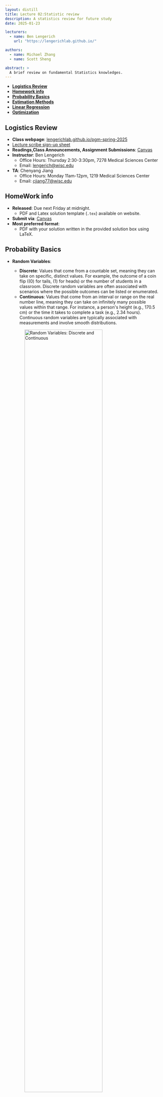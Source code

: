 ```yaml
---
layout: distill
title: Lecture 02:Statistic review
description: A statistics review for future study
date: 2025-01-23

lecturers:
  - name: Ben Lengerich
    url: "https://lengerichlab.github.io/"

authors:
  - name: Michael Zhang
  - name: Scott Sheng

abstract: >
  A brief review on fundamental Statistics knowledges.
---
```


- [**Logistics Review**](#logistics-review)
- [**Homework info**](#homework-info)
- [**Probability Basics**](#probability-basics)
- [**Estimation Methods**](#estimation-methods)
- [**Linear Regression**](#linear-regression)
- [**Optimization**](#optimization)


## Logistics Review

- **Class webpage**: [lengerichlab.github.io/pgm-spring-2025](https://lengerichlab.github.io/pgm-spring-2025)
- [Lecture scribe sign-up sheet](https://docs.google.com/spreadsheets/d/1-Mj0MwkSxidVe-HfnMZyUIk4N8cwMeuGzEYTrgDjKqk/edit?gid=0)
- **Readings,Class Announcements, Assignment Submissions**: [Canvas](https://canvas.wisc.edu/courses/447453)
- **Instructor**: Ben Lengerich
  - Office Hours: Thursday 2:30-3:30pm, 7278 Medical Sciences Center
  - Email: [lengerich@wisc.edu](mailto:lengerich@wisc.edu)
- **TA**: Chenyang Jiang
  - Office Hours: Monday 11am-12pm, 1219 Medical Sciences Center
  - Email: [cjiang77@wisc.edu](mailto:cjiang77@wisc.edu)

## HomeWork info
- **Released**: Due next Friday at midnight.
  - PDF and Latex solution template (`.tex`) available on website.
- **Submit via**: [Canvas](https://canvas.wisc.edu/courses/447453/assignments)
- **Most preferred format**:
  - PDF with your solution written in the provided solution box using LaTeX.

## Probability Basics

- **Random Variables**:
  - **Discrete**: Values that come from a countable set, meaning they can take on specific, distinct values. For example, the outcome of a coin flip (\(0\) for tails, \(1\) for heads) or the number of students in a classroom. Discrete random variables are often associated with scenarios where the possible outcomes can be listed or enumerated.
  - **Continuous**: Values that come from an interval or range on the real number line, meaning they can take on infinitely many possible values within that range. For instance, a person's height (e.g., 170.5 cm) or the time it takes to complete a task (e.g., 2.34 hours). Continuous random variables are typically associated with measurements and involve smooth distributions.
  <figure id="probability-basics" class="l-body-outset">
  <div class="row">
    <div class="col three">
      <img src="{{ '/assets/img/notes/lecture-02/rvcv.png' }}" 
           alt="Random Variables: Discrete and Continuous"
           style="width:80%; max-width:800px;" />
    </div>
  </div>
  <figcaption>
    <strong>Random Variables.</strong>
    This figure illustrates the difference between discrete and continuous random variables.
  </figcaption>
  </figure>
- **PMF and PDF**:
  - **Probability Mass Function (PMF)**: \(P(X = x)\) for discrete \(X\).
  - **Probability Density Function (PDF)**: \(f(x)\) for continuous \(X\).

- **Bernoulli Distribution**

  <d-math block>
  P(X = x) = \theta^x (1 - \theta)^{1-x}, \, x \in \{0, 1\}
  </d-math>

  The Bernoulli distribution is one of the simplest discrete probability distributions, representing a single trial with two possible outcomes: success (\(x = 1\)) and failure (\(x = 0\)). It is parameterized by \(\theta\), which denotes the probability of success. This distribution is commonly used to model binary outcomes, such as flipping a coin, where the probability of heads or tails remains constant across trials.

  - Example: A fair coin flip ($\theta = 0.5$).  
    In this case, the probability of success (e.g., heads) and failure (e.g., tails) are both equal to 0.5, making it a symmetric Bernoulli distribution. This example demonstrates how Bernoulli distributions are foundational for understanding more complex probabilistic models, such as the Binomial distribution.

- **Gaussian Distribution**

  <d-math block>
  f(x) = \frac{1}{\sqrt{2\pi\sigma^2}} e^{-\frac{(x - \mu)^2}{2\sigma^2}}
  </d-math>

  The Gaussian distribution, also known as the normal distribution, is a continuous probability distribution widely used in statistics and machine learning. It is characterized by its symmetric, bell-shaped curve, which is determined by two parameters:
  1. $\mu$ (mean): Represents the center of the distribution, indicating where most data points are likely to be concentrated.
  2. $\sigma$ (standard deviation): Controls the spread or dispersion of the data, with larger values indicating a wider distribution.

  The Gaussian distribution is fundamental in statistical theory due to the Central Limit Theorem, which states that the sum of a large number of independent random variables tends to follow a Gaussian distribution, regardless of the original distributions of the variables.

  - **"Normal"**: Because of Central Limit Theorem.  
    The term "normal" arises from the Central Limit Theorem, which underscores the prevalence of this distribution in natural and social phenomena. For example, measurements like height, weight, and test scores often approximate a normal distribution.

  - **"Standard Normal"**: When $\mu = 0$, $\sigma = 1$.  
    The standard normal distribution is a special case of the Gaussian distribution with a mean of 0 and a standard deviation of 1. It is often used in z-score calculations and statistical inference, where raw data are transformed into a standardized form for comparison across datasets.

- **Central Limit Theorem**

  - Let $X_1, X_2, \dots, X_n$ be i.i.d. random variables with mean $ \mu $ and variance $ \sigma^2 $.
  - Define the sample mean:

  <d-math block>
  \overline{X}_n = \frac{1}{n} \sum_{i=1}^n X_i
  </d-math>

  - Then, as $ n \to \infty $:

  <d-math block>
  \frac{\overline{X}_n - \mu}{\sigma / \sqrt{n}} \to N(0, 1)
  </d-math>

- **Explanation:**
  The Central Limit Theorem (CLT) is a fundamental result in probability and statistics, stating that the distribution of the sample mean of i.i.d. random variables approaches a normal distribution as the sample size $ n $ increases, regardless of the original distribution of the variables. Key points include:
  1. **Independence and Identically Distributed (i.i.d.)**: The variables $ X_1, X_2, \dots, X_n $ must be independent and drawn from the same distribution.
  2. **Sample Mean ($ \overline{X}_n $)**: Represents the average of the observations, serving as an estimator of the population mean $ \mu $.
  3. **Standardized Form**: The standardized version of $ \overline{X}_n $, given by $ \frac{\overline{X}_n - \mu}{\sigma / \sqrt{n}} $, converges to the standard normal distribution $ N(0, 1) $.

- **Joint, Marginal, and Conditional Probabilities**

  - **Joint**: $P(A, B)$, the probability of two events occurring together.
  - **Marginal**: $P(A) = \sum_B P(A, B)$, the sum of joint probabilities over one variable.
  - **Conditional**: $P(A \mid B) = \frac{P(A, B)}{P(B)}$, the probability of $A$ given $B$.

- **Expectation and Variance**

  - **Expectation**:
    - Discrete: $E[X] = \sum_x xP(X = x)$
    - Continuous: $E[X] = \int x f(x) dx$
  - **Variance**:
    - Definition: $Var(X) = E[(X - E[X])^2]$
    - Equivalent: $Var(X) = E[X^2] - (E[X])^2$

  - **Linearity of Expectation**

  - **Property**:
    - $E[aX + b] = aE[X] + b$
  - **Multiple Variables**:
    - $E[X_1 + X_2] = E[X_1] + E[X_2]$


- **Expectation of Functions**

  - **Formula**:
    - Discrete: $E[g(X)] = \sum_x g(x)P(X = x)$
    - Continuous: $E[g(X)] = \int g(x)f(x)dx$
  - **Example (Discrete)**:
    - If $X \sim Bernoulli(\theta)$ and $g(X) = X^2$, then:
      $E[g(X)] = 1^2\theta + 0^2(1 - \theta) = \theta$
  - **Example (Continuous)**:
    - If $X \sim Uniform(0, 1)$ and $g(X) = X^2$, then:
      $E[g(X)] = \int_0^1 x^2 dx = \frac{1}{3}$

- **Variance of Functions**

  - **Definition**:
    - $Var(g(X)) = E[(g(X) - E[g(X)])^2]$
    - Equivalent: $Var(g(X)) = E[g(X)^2] - (E[g(X)])^2$

- **Covariance and Correlation**

  - **Covariance**:
    - $Cov(X, Y) = E[(X - E[X])(Y - E[Y])]$
    - Covariance measures the degree to which two random variables change together. A positive value indicates that as one variable increases, the other tends to increase as well, while a negative value indicates the opposite.

  - **Properties**:
    - $Cov(X, X) = Var(X)$: The covariance of a variable with itself is its variance.
    - If $X$ and $Y$ are independent: $Cov(X, Y) = 0$, meaning there is no linear relationship between the variables.

  - **Correlation**:
    - $\rho(X, Y) = \frac{Cov(X, Y)}{\sqrt{Var(X)Var(Y)}}$: Correlation is a normalized version of covariance, which scales the relationship between $X$ and $Y$ to the range $[-1, 1]$.
    - $\rho = 1$: Perfect positive linear relationship.
    - $\rho = 0$: No linear relationship.
    - $\rho = -1$: Perfect negative linear relationship.
    - Correlation ($\rho$) can vary depending on the context and the nature of the data. It provides a relative measure of linear dependence that can be influenced by changes in scale or units. Correlation can also be quantified and analyzed using specific functions to better understand the relationships within different contexts.

-**Bayes' Rule**
  - Formula:
    $P(A \mid B) = \frac{P(B \mid A)P(A)}{P(B)}$
 - **Example** (Medical test):
  - $P(disease \mid positive \ test) = \frac{P(positive \ test \mid disease) P(disease)}{P(positive \ test)}$
  - In this example, the goal is to calculate the probability that a patient has a disease given a positive test result. This is a typical application of Bayes' Rule in medical diagnostics.
  - $P(positive \ test \mid disease)$ represents the sensitivity of the test (true positive rate), indicating the likelihood of a positive result if the patient has the disease.
  - $P(disease)$ is the prior probability, or the prevalence of the disease in the population.
  - $P(positive \ test)$ is the overall probability of a positive test, which accounts for both true positives and false positives.
  - By combining these factors, Bayes' Rule helps adjust the prior belief about the disease based on the observed test result, allowing for more accurate diagnosis. This is especially useful when the disease is rare, as the prior probability significantly impacts the result.

## Estimation Methods

- **Introduction to Estimation**

  - **Goal of Estimation**:
    - Infer unknown parameters $\theta$ from observed data.
    - Estimation aims to use sample data to make inferences about the population, bridging the gap between data and statistical models.

  - **Types of Estimation**:
    - **Point Estimation**:
      - Provides a single best guess for the parameter (e.g., Maximum Likelihood Estimation, MLE).
      - Example: Estimating the mean of a population using the sample mean.
    - **Interval Estimation**:
      - Provides a range of plausible values for the parameter (e.g., confidence intervals).
      - Example: Giving a 95% confidence interval for the mean, indicating that the true mean is likely within this range.

  - **Common Methods**:
    - **Maximum Likelihood Estimation (MLE)**:
      - Finds the parameter value that maximizes the likelihood of observing the given data.
      - Example: Used in logistic regression or fitting distributions.
    - **Maximum A Posteriori (MAP)**:
      - Combines prior knowledge with the data to estimate the parameter, often used in Bayesian inference.
    - **Method of Moments**:
      - Matches sample moments (e.g., mean, variance) with theoretical moments to estimate parameters.

- **Maximum Likelihood Estimation (MLE)**

  - **Definition**:
    - Find $\hat{\theta}$ that maximizes the likelihood of observing the given data.
    - $\hat{\theta} = \underset{\theta}{\text{argmax}} \, L(\theta)$, where $L(\theta) = P(\text{data} \mid \theta)$.

  - **Interpretation**:
    - $L(\theta)$ represents the probability of the observed data given $\theta$.
    - The MLE selects the parameter $\theta$ that makes the observed data the most "likely."
    - It’s a widely used method due to its simplicity and strong statistical properties under large sample conditions.

  <figure id="Maximum Likelihood Estimation" class="l-body-outset">
  <div class="row">
    <div class="col three">
      <img src="{{ '/assets/img/notes/lecture-02/MLE.png' }}" 
           style="width:80%; max-width:800px;" />
    </div>
  </div>
  </figure>

- **Example (MLE with Bernoulli Distribution)**

  - **Dataset**: $X = \{1, 0, 1, 1, 0\}$.
  - **Bernoulli distribution**:
    - $P(X = 1 \mid \theta) = \theta$ and $P(X = 0 \mid \theta) = 1 - \theta$.
    - Likelihood function: $L(\theta) = \prod_i \theta^{x_i} (1 - \theta)^{1 - x_i}$.
  - **Log-likelihood function**:
    - $\ell(\theta) = \log L(\theta) = \sum_{i=1}^n x_i \log \theta + (1 - x_i) \log (1 - \theta)$.
  - **Derivative and solution**:
    - $\frac{d\ell}{d\theta} = \frac{k}{\theta} - \frac{n - k}{1 - \theta}$, where $k = \sum x_i$.
    - $\hat{\theta} = \frac{k}{n}$.

  This example shows the computational steps to estimate $\theta$, demonstrating how MLE converts complex probabilistic models into simpler optimization problems.


- **Limitations of MLE**

  - The MLE:
    - Does not always exist (e.g., when data provides insufficient information).
    - Is not necessarily unique (e.g., multimodal likelihood functions).
    - May not be admissible (e.g., in small sample sizes, other estimators may perform better).


- **Maximum A Posteriori (MAP) Estimation**

  - **Definition**:
    - $\hat{\theta}_{MAP} = \underset{\theta}{\text{argmax}} \, P(\theta \mid \text{data}) \propto P(\text{data} \mid \theta) P(\theta)$.
  - **Interpretation**:
    - $P(\text{data} \mid \theta)$ is the likelihood.
    - $P(\theta)$ incorporates prior knowledge or beliefs about $\theta$.
    - MAP extends MLE by integrating prior information, providing more robust estimates in certain scenarios.
  <figure id="MAP" class="l-body-outset">
  <div class="row">
    <div class="col three">
      <img src="{{ '/assets/img/notes/lecture-02/MAP.png' }}" 
           style="width:80%; max-width:800px;" />
    </div>
  </div>
  </figure>
- **Regularization and MAP**

  - **MLE with Regularization**:
    - Adds a penalty term to the log-likelihood to avoid overfitting:
      - $\hat{\theta}_{\text{reg}} = \underset{\theta}{\text{argmax}} \, [\log L(\theta) - \lambda R(\theta)]$.
      <figure id="Maximum Likelihood Estimation" class="l-body-outset">
      <div class="row">
        <div class="col three">
          <img src="{{ '/assets/img/notes/lecture-02/regular.png' }}" 
              style="width:80%; max-width:800px;" />
        </div>
      </div>
      </figure>

  - **MAP as Penalized MLE**:
    - By letting $P(\theta) \propto e^{-\lambda R(\theta)}$, MAP naturally incorporates the penalty:
      - $\hat{\theta}_{MAP} = \underset{\theta}{\text{argmax}} \, [\log L(\theta) + \log P(\theta)] = \hat{\theta}_{\text{reg}}$.


- **Method of Moments**

  - **Definition**:
    - Matches sample moments (e.g., mean, variance) to theoretical moments to estimate parameters.
  - **Example**:
    - **Bernoulli Distribution**:
      - $E[X] = \theta$, so $\hat{\theta} = \bar{X}$ (sample mean).
    - **Gaussian Distribution**:
      - $E[X] = \mu$, $Var(X) = \sigma^2$.
      - $\hat{\mu} = \bar{X}$, $\hat{\sigma}^2 = \frac{1}{n} \sum (X_i - \bar{X})^2$.

  The method of moments provides a simple and intuitive alternative to MLE, particularly for models where moments are directly tied to parameters.

## Linear Regression

- **Model Definition**
  - $y = X \beta + \epsilon$, where:
    - $y$: Response variable (dependent variable).
    - $X$: Design matrix (independent variables or features).
    - $\beta$: Coefficients (parameters to estimate).
    - $\epsilon$: Error term (often assumed to be $N(0, \sigma^2)$).

  -**Goal**
  - Estimate $\beta$.

- **Linear Regression Evaluation Metrics**
  - **Coefficient of Determination ($R^2$)**:
    - $R^2 = 1 - \frac{SS_{residual}}{SS_{total}}$
    - Measures the proportion of variance explained by the model.

  - **Mean Squared Error (MSE)**:
    - $MSE = \frac{1}{n} \sum (y_i - \hat{y}_i)^2$
    - Measures the squared error between predictions and actual values.

  - **Mean Absolute Error (MAE)**:
    - $MAE = \frac{1}{n} \sum |y_i - \hat{y}_i|$
    - Measures the absolute error between predictions and actual values.


- **Ordinary Least Squares (OLS)**
  - **Objective**:
    - Minimize the sum of squared residuals:
      $ \hat{\beta}_{OLS} = \arg \min_\beta \|y - X\beta\|^2$
  - **Residuals**:
    - $e_i = y_i - \hat{y}_i$
  - **Solution**:
    - $\hat{\beta}_{OLS} = (X^T X)^{-1} X^T y$


- **Regularization in Linear Regression (MAP)**

  - **Ridge Regression (L2 Regularization)**:
  - Adds an $L2$ penalty:
    $ \hat{\beta}_{ridge} = \arg \min_\beta \|y - X\beta\|^2 + \lambda \|\beta\|^2$
  - Equivalent MAP interpretation:
    - Prior on coefficients: $\beta \sim N(0, \frac{\sigma^2}{\lambda})$.
    - MAP estimate maximizes $P(\beta \mid y)$ by incorporating prior information.
  - **Lasso Regression (L1 Regularization)**:
  - Adds an $L1$ penalty:
    $ \hat{\beta}_{lasso} = \arg \min_\beta \|y - X\beta\|^2 + \lambda \|\beta\|_1$
  - Equivalent to $\beta \sim Laplace(0, \frac{\sigma^2}{\lambda})$.

- **Extensions of Linear Regression**

  - **Polynomial Regression**:
  - Adds polynomial terms:
    $y = \beta_0 + \beta_1 x + \beta_2 x^2 + \dots$

  - **Generalized Linear Models**:
  - Extends to non-normal distributions by a link function:
    $g(E[Y]) = X\beta$

  - **Interaction Terms**:
  - Includes interactions between predictors:
    $y = \beta_0 + \beta_1 x_1 + \beta_2 x_2 + \beta_3 x_1 x_2$

- **A Word of Warning on Interpreting Interactions**
  - Suppose we have data from:
    $Y = AND(X_1, X_2)$
  - If we fit an additive model with no interactions:
    $\hat{Y} = f_0 + f_1(X_1) + f_2(X_2)$
  - How well can we fit the data?
    - Additive models assume predictors affect the response variable independently, which fails in cases where interactions matter (e.g., $Y = AND(X_1, X_2)$). Without interaction terms, such models underfit and cannot capture joint effects. Including interaction terms (e.g., $X_1 X_2$) allows the model to represent combined influences accurately, improving prediction and interpretability.

## Optimization
  - **Convexity**
    - Definition:
      $ \forall \lambda \in [0,1], \, f(\lambda x + (1-\lambda)y) \leq \lambda f(x) + (1-\lambda)f(y). $
    - Convex functions satisfy a relaxed linearity, meaning the function value at any point along the line segment between $x$ and $y$ is no greater than the weighted average of the function values at $x$ and $y$.

  - **Strictly Convex Function**
  - Definition:
    $ \forall \lambda \in (0,1), \, f(\lambda x + (1-\lambda)y) < \lambda f(x) + (1-\lambda)f(y). $
  - Strict convexity ensures the function curves strictly below the weighted average line unless $x=y$, which provides stronger guarantees in optimization.

  - **Strongly Convex Function**
  - Definition:
    $ \exists \mu > 0, \, x \mapsto f(x) - \mu \|x\|^2 \text{ is convex.} $
  - Alternatively:
    $ f(\lambda x + (1-\lambda)y) \leq \lambda f(x) + (1-\lambda)f(y) - \mu \lambda (1-\lambda)\|x-y\|^2. $
  - Strong convexity strengthens the guarantees of convexity by penalizing deviations, providing faster convergence in optimization algorithms.

  - **Convexity Aids Optimization

  - **Implications**
    - If $ f $ is convex and differentiable:
      $ f(y) \geq f(x) + \nabla f(x)^T (y-x). $
    - Key results:
      - **Convex function**: All local minima are global minima.
      - **Strictly convex function**: A local minimum is unique and global.
      - **Strongly convex function**: Ensures a unique local minimum with better optimization convergence properties.

    Convexity simplifies optimization problems by ensuring the absence of local minima other than the global one, and strong convexity further aids optimization with faster convergence.

  - **Convexity is Overrated**
    - **Practical Perspective**:
      - [Yann LeCun](https://cs.nyu.edu/~yann/talks/lecun-20071207-nonconvex.pdf) highlights that suitable architectures often outweigh the necessity of convexity.
      - Example: Shallow (convex) classifiers vs. Deep (non-convex) classifiers.
    - **Non-Convex Advantages**:
      - Non-convex loss functions can improve accuracy and speed.
      - Even shallow architectures like SVMs benefit from non-convex loss.

    While convexity ensures theoretical guarantees, real-world machine learning tasks often achieve better performance by embracing non-convex approaches, especially in modern neural networks.






